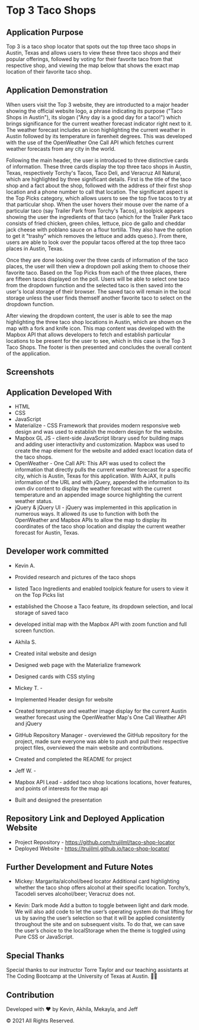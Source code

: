 # Top 3 Taco Shops

## Application Purpose
Top 3 is a taco shop locator that spots out the top three taco shops in Austin, Texas and allows users to view these three taco shops and their popular offerings, followed by voting for their favorite taco from that respective shop, and viewing the map below that shows the exact map location of their favorite taco shop.

## Application Demonstration
When users visit the Top 3 website, they are introducted to a major header showing the official website logo, a phrase indicating its purpose ("Taco Shops in Austin"), its slogan ("Any day is a good day for a taco!") which brings significance for the current weather forecast indicator right next to it. The weather forecast includes an icon highlighting the current weather in Austin followed by its temperature in farenheit degrees. This was developed with the use of the OpenWeather One Call API which fetches current weather forecasts from any city in the world.

Following the main header, the user is introduced to three distinctive cards of information. These three cards display the top three taco shops in Austin, Texas, respectively Torchy's Tacos, Taco Deli, and Veracruz All Natural, which are highlighted by three significant details. First is the title of the taco shop and a fact about the shop, followed with the address of their first shop location and a phone number to call that location. The significant aspect is the Top Picks category, which allows users to see the top five tacos to try at that particular shop. When the user hovers their mouse over the name of a particular taco (say Trailer Park from Torchy's Tacos), a toolpick appears showing the user the ingredients of that taco (which for the Trailer Park taco consists of fried chicken, green chiles, lettuce, pico de gallo and cheddar jack cheese with poblano sauce on a flour tortilla. They also have the option to get it "trashy" which removes the lettuce and adds queso.). From there, users are able to look over the popular tacos offered at the top three taco places in Austin, Texas. 

Once they are done looking over the three cards of information of the taco places, the user will then view a dropdown poll asking them to choose their favorite taco. Based on the Top Picks from each of the three places, there are fifteen tacos displayed on the poll. Users will be able to select one taco from the dropdown function and the selected taco is then saved into the user's local storage of their browser. The saved taco will remain in the local storage unless the user finds themself another favorite taco to select on the dropdown function. 

After viewing the dropdown content, the user is able to see the map highlighting the three taco shop locations in Austin, which are shown on the map with a fork and knife icon. This map content was developed with the Mapbox API that allows developers to fetch and establish particular locations to be present for the user to see, which in this case is the Top 3 Taco Shops. The footer is then presented and concludes the overall content of the application.

## Screenshots
<!-- will be collected when website is near completion (prior to class and presentation on Wednesday night), can also be presented with above description of the application -->

## Application Developed With
* HTML
* CSS
* JavaScript 
* Materialize - CSS Framework that provides modern responsive web design and was used to establish the modern design for the website. 
* Mapbox GL JS - client-side JavaScript library used for building maps and adding user interactivity and customization. Mapbox was used to create the map element for the website and added exact location data of the taco shops.
* OpenWeather - One Call API: This API was used to collect the information that directly pulls the current weather forecast for a specific city, which is Austin, Texas for this application. With AJAX, it pulls information of the URL and with jQuery, appended the information to its own div content to display the weather forecast with the current temperature and an appended image source highlighting the current weather status.
* jQuery & jQuery UI - jQuery was implemented in this application in numerous ways. It allowed its use to function with both the OpenWeather and Mapbox APIs to allow the map to display its coordinates of the taco shop location and display the current weather forecast for Austin, Texas. 

## Developer work committed
* Kevin A. 
* Provided research and pictures of the taco shops
* listed Taco Ingredients and enabled toolpick feature for users to view it on the Top Picks list
* established the Choose a Taco feature, its dropdown selection, and local storage of saved taco 
* developed initial map with the Mapbox API with zoom function and full screen function.

* Akhila S.
* Created inital website and design
* Designed web page with the Materialize framework 
* Designed cards with CSS styling

* Mickey T. - 
* Implemented Header design for website 
* Created temperature and weather image display for the current Austin weather forecast using the OpenWeather Map's One Call Weather API and jQuery 
* GitHub Repository Manager - overviewed the GitHub repository for the project, made sure everyone was able to push and pull their respective project files, overviewed the main website and contributions.
* Created and completed the README for project

* Jeff W. -
* Mapbox API Lead - added taco shop locations locations, hover features, and points of interests for the map api 
* Built and designed the presentation

## Repository Link and Deployed Application Website
* Project Repository - https://github.com/trujilml/taco-shop-locator 
* Deployed Website - https://trujilml.github.io/taco-shop-locator/ 

## Further Development and Future Notes
<!-- here we can be able to demonstrate personal concerns with failed implements of website, what we can include for future versions of the website and what would fit with tacos -->     
* Mickey: Margarita/alcohol/beed locator
Additional card highlighting whether the taco shop offers alcohol at their specific location. 
Torchy’s, Tacodeli serves alcohol/beer; Veracruz does not.

* Kevin: Dark mode
Add a button to toggle between light and dark mode. 
We will also add code to let the user’s operating system do that lifting for us by saving the user’s selection so that it will be applied consistently throughout the site and on subsequent visits. To do that, we can save the user’s choice to the localStorage when the theme is toggled using Pure CSS or JavaScript. 


## Special Thanks
Special thanks to our instructor Torre Taylor and our teaching assistants at The Coding Bootcamp at the University of Texas at Austin. 🤘🏼

## Contribution

Developed with ❤️ by Kevin, Akhila, Mekayla, and Jeff

© 2021 All Rights Reserved.